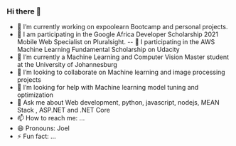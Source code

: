 ### Hi there 👋

- 🔭 I’m currently working on expoolearn Bootcamp and personal projects. 
- 🔭 I am participating in the Google Africa Developer Scholarship 2021 Mobile Web Specialist on Pluralsight.
-- 🔭 I participating in the AWS Machine Learning Fundamental Scholarship on Udacity
- 🌱 I’m currently a Machine Learning and Computer Vision Master student at the University of Johannesburg
- 👯 I’m looking to collaborate on Machine learning and image processing projects
- 🤔 I’m looking for help with Machine learning model tuning and optimization
- 💬 Ask me about Web development, python, javascript, nodejs, MEAN Stack , ASP.NET and .NET Core
- 📫 How to reach me: ...
- 😄 Pronouns: Joel
- ⚡ Fun fact: ...
